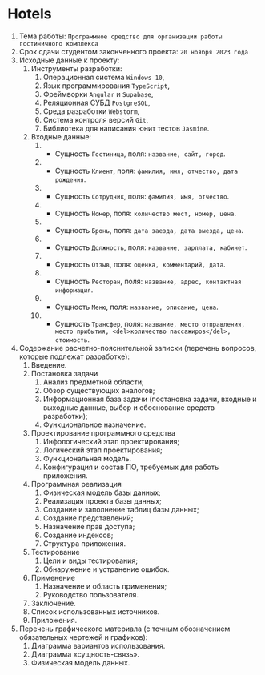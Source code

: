 # Hotels

1. Тема работы: `Программное средство для организации работы гостиничного комплекса`
2. Срок сдачи студентом законченного проекта: `20 ноября 2023 года`
3. Исходные данные к проекту: 
   1. Инструменты разработки: 
      1. Операционная система `Windows 10`,
      2. Язык программирования `TypeScript`, 
      3. Фреймворки `Angular` и `Supabase`, 
      4. Реляционная СУБД `PostgreSQL`, 
      5. Среда разработки `Webstorm`, 
      6. Система контроля версий `Git`, 
      7. Библиотека для написания юнит тестов `Jasmine`.
   2. Входные данные:
      1. + Сущность `Гостиница`, поля: `название, сайт, город`. 
      2. + Сущность `Клиент`, поля: `фамилия, имя, отчество, дата рождения`.
      3. + Сущность `Сотрудник`, поля: `фамилия, имя, отчество`.
      4. + Сущность `Номер`, поля: `количество мест, номер, цена`.
      5. + Сущность `Бронь`, поля: `дата заезда, дата выезда, цена`.
      6. + Сущность `Должность`, поля: `название, зарплата, кабинет`. 
      7. + Сущность `Отзыв`, поля: `оценка, комментарий, дата`. 
      8. + Сущность `Ресторан`, поля: `название, адрес, контактная информация`.
      9. + Сущность `Меню`, поля: `название, описание, цена`.
      10. + Сущность `Трансфер`, поля: `название, место отправления, место прибытия, <del>количество пассажиров</del>, стоимость`.
4. Содержание расчетно-пояснительной записки (перечень вопросов, которые подлежат разработке):
   1. Введение. 
   2. Постановка задачи 
      1. Анализ предметной области; 
      2. Обзор существующих аналогов; 
      3. Информационная база задачи (постановка задачи, входные и выходные данные, выбор и обоснование средств разработки); 
      4. Функциональное назначение.
   3. Проектирование программного средства 
      1. Инфологический этап проектирования; 
      2. Логический этап проектирования; 
      3. Функциональная модель. 
      4. Конфигурация и состав ПО, требуемых для работы приложения. 
   4. Программная реализация 
      1. Физическая модель базы данных; 
      2. Реализация проекта базы данных; 
      3. Создание и заполнение таблиц базы данных; 
      4. Создание представлений; 
      5. Назначение прав доступа; 
      6. Создание индексов; 
      7. Структура приложения. 
   5. Тестирование 
       1. Цели и виды тестирования; 
       2. Обнаружение и устранение ошибок. 
   6. Применение 
       1. Назначение и область применения; 
       2. Руководство пользователя. 
   7. Заключение. 
   8. Список использованных источников. 
   9. Приложения. 
5. Перечень графического материала (с точным обозначением обязательных чертежей и графиков): 
   1. Диаграмма вариантов использования. 
   2. Диаграмма «сущность-связь». 
   3. Физическая модель данных.
